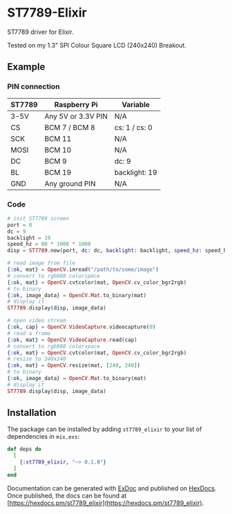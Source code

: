 # ST7789-Elixir

ST7789 driver for Elixir.

Tested on my 1.3" SPI Colour Square LCD (240x240) Breakout.

## Example
### PIN connection

| ST7789 | Raspberry Pi       | Variable      |
|--------|--------------------|---------------|
| 3-5V   | Any 5V or 3.3V PIN | N/A           |
| CS     | BCM 7 / BCM 8      | cs: 1 / cs: 0 |
| SCK    | BCM 11             | N/A           |
| MOSI   | BCM 10             | N/A           |
| DC     | BCM 9              | dc: 9         |
| BL     | BCM 19             | backlight: 19 |
| GND    | Any ground PIN     | N/A           |

### Code
```elixir
# init ST7789 screen
port = 0
dc = 9
backlight = 19
speed_hz = 80 * 1000 * 1000
disp = ST7789.new(port, dc: dc, backlight: backlight, speed_hz: speed_hz)

# read image from file
{:ok, mat} = OpenCV.imread("/path/to/some/image")
# convert to rgb888 colorspace
{:ok, mat} = OpenCV.cvtcolor(mat, OpenCV.cv_color_bgr2rgb)
# to binary
{:ok, image_data} = OpenCV.Mat.to_binary(mat)
# display it
ST7789.display(disp, image_data)

# open video stream
{:ok, cap} = OpenCV.VideoCapture.videocapture(0)
# read a frame
{:ok, mat} = OpenCV.VideoCapture.read(cap)
# convert to rgb888 colorspace
{:ok, mat} = OpenCV.cvtcolor(mat, OpenCV.cv_color_bgr2rgb)
# resize to 240x240
{:ok, mat} = OpenCV.resize(mat, [240, 240])
# to binary
{:ok, image_data} = OpenCV.Mat.to_binary(mat)
# display it
ST7789.display(disp, image_data)
```

## Installation

The package can be installed by adding `st7789_elixir` to your list of dependencies in `mix.exs`:

```elixir
def deps do
  [
    {:st7789_elixir, "~> 0.1.0"}
  ]
end
```

Documentation can be generated with [ExDoc](https://github.com/elixir-lang/ex_doc)
and published on [HexDocs](https://hexdocs.pm). Once published, the docs can
be found at [https://hexdocs.pm/st7789_elixir](https://hexdocs.pm/st7789_elixir).

